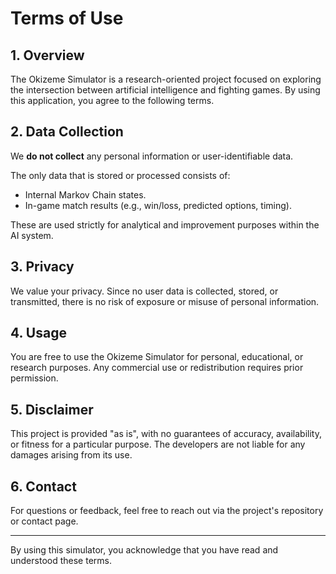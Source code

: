 # Terms of Use

## 1. Overview

The Okizeme Simulator is a research-oriented project focused on exploring the intersection between artificial intelligence and fighting games. By using this application, you agree to the following terms.

## 2. Data Collection

We **do not collect** any personal information or user-identifiable data.

The only data that is stored or processed consists of:

- Internal Markov Chain states.
- In-game match results (e.g., win/loss, predicted options, timing).

These are used strictly for analytical and improvement purposes within the AI system.

## 3. Privacy

We value your privacy. Since no user data is collected, stored, or transmitted, there is no risk of exposure or misuse of personal information.

## 4. Usage

You are free to use the Okizeme Simulator for personal, educational, or research purposes. Any commercial use or redistribution requires prior permission.

## 5. Disclaimer

This project is provided "as is", with no guarantees of accuracy, availability, or fitness for a particular purpose. The developers are not liable for any damages arising from its use.

## 6. Contact

For questions or feedback, feel free to reach out via the project's repository or contact page.

---

By using this simulator, you acknowledge that you have read and understood these terms.

